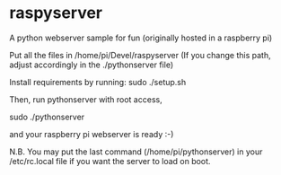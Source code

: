 # raspyserver
A python webserver sample for fun (originally hosted in a raspberry pi)

Put all the files in /home/pi/Devel/raspyserver
(If you change this path, adjust accordingly in the ./pythonserver file)

Install requirements by running:
sudo ./setup.sh 

Then, run pythonserver with root access, 

sudo ./pythonserver

and your raspberry pi webserver is ready :-)

N.B. You may put the last command (/home/pi/pythonserver) in your /etc/rc.local file if you want the server to load on boot.
